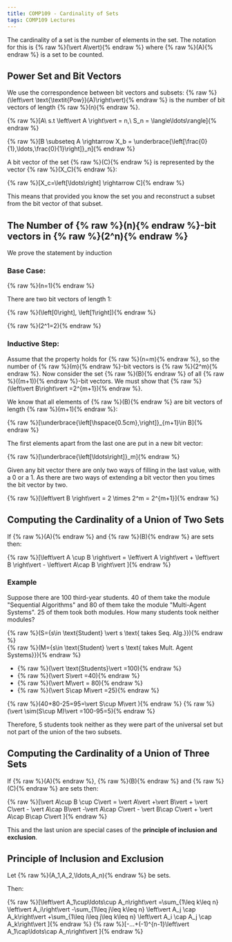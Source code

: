 ```yaml
---
title: COMP109 - Cardinality of Sets
tags: COMP109 Lectures
---
```

The cardinality of a set is the number of elements in the set. The notation for this is {% raw %}\(\vert A\vert\){% endraw %} where {% raw %}\(A\){% endraw %} is a set to be counted.

## Power Set and Bit Vectors
We use the correspondence between bit vectors and subsets: {% raw %}\(\left\vert  \text{\textit{Pow}}(A)\right\vert\){% endraw %} is the number of bit vectors of length {% raw %}\(n\){% endraw %}.

{% raw %}\[A\ s.t \left\vert  A \right\vert  = n,\ S_n = \langle\ldots\rangle\]{% endraw %}

{% raw %}\[B \subseteq A \rightarrow X_b = \underbrace{\left[\frac{0}{1},\ldots,\frac{0}{1}\right]}_n\]{% endraw %}

A bit vector of the set {% raw %}\(C\){% endraw %} is represented by the vector {% raw %}\(X_C\){% endraw %}:

{% raw %}\[X_c=\left[\ldots\right] \rightarrow C\]{% endraw %}

This means that provided you know the set you and reconstruct a subset from the bit vector of that subset.

## The Number of {% raw %}\(n\){% endraw %}-bit vectors in {% raw %}\(2^n\){% endraw %}
We prove the statement by induction
### Base Case:
{% raw %}\(n=1\){% endraw %}

There are two bit vectors of length 1:

{% raw %}\(\left[0\right], \left[1\right]\){% endraw %}

{% raw %}\(2^1=2\){% endraw %}

### Inductive Step:
Assume that the property holds for {% raw %}\(n=m\){% endraw %}, so the number of {% raw %}\(m\){% endraw %}-bit vectors is {% raw %}\(2^m\){% endraw %}. Now consider the set {% raw %}\(B\){% endraw %} of all {% raw %}\((m+1)\){% endraw %}-bit vectors. We must show that {% raw %}\(\left\vert B\right\vert =2^{m+1}\){% endraw %}.

We know that all elements of {% raw %}\(B\){% endraw %} are bit vectors of length {% raw %}\(m+1\){% endraw %}:

{% raw %}\[\underbrace{\left[\hspace{0.5cm},\right]}_{m+1}\in B\]{% endraw %}

The first elements apart from the last one are put in a new bit vector:

{% raw %}\[\underbrace{\left[\ldots\right]}_m\]{% endraw %}

Given any bit vector there are only two ways of filling in the last value, with a 0 or a 1. As there are two ways of extending a bit vector then you times the bit vector by two.

{% raw %}\[\left\vert  B \right\vert  = 2 \times 2^m = 2^{m+1}\]{% endraw %}

## Computing the Cardinality of a Union of Two Sets
If {% raw %}\(A\){% endraw %} and {% raw %}\(B\){% endraw %} are sets then:

{% raw %}\[\left\vert  A \cup B \right\vert  = \left\vert  A \right\vert  + \left\vert  B \right\vert  - \left\vert  A\cap B \right\vert \]{% endraw %}

### Example
Suppose there are 100 third-year students. 40 of them take the module "Sequential Algorithms" and 80 of them take the module "Multi-Agent Systems". 25 of them took both modules. How many students took neither modules?

{% raw %}\(S=\{s\in \text{Student} \vert  s \text{ takes Seq. Alg.}\}\){% endraw %}  
{% raw %}\(M=\{s\in \text{Student} \vert  s \text{ takes Mult. Agent Systems}\}\){% endraw %}

* {% raw %}\(\vert \text{Students}\vert  =100\){% endraw %}
* {% raw %}\(\vert S\vert =40\){% endraw %}
* {% raw %}\(\vert M\vert  = 80\){% endraw %}
* {% raw %}\(\vert S\cap M\vert  =25\){% endraw %}

{% raw %}\(40+80-25=95=\vert S\cup M\vert \){% endraw %}
{% raw %}\(\vert \sim(S\cup M)\vert =100-95=5\){% endraw %}

Therefore, 5 students took neither as they were part of the universal set but not part of the union of the two subsets.

## Computing the Cardinality of a Union of Three Sets
If {% raw %}\(A\){% endraw %}, {% raw %}\(B\){% endraw %} and {% raw %}\(C\){% endraw %} are sets then:

{% raw %}\[\vert A\cup B \cup C\vert = \vert A\vert  +\vert B\vert  + \vert C\vert  - \vert A\cap B\vert -\vert A\cap C\vert  - \vert B\cap C\vert  + \vert A\cap B\cap C\vert \]{% endraw %}

This and the last union are special cases of the **principle of inclusion and exclusion**.

## Principle of Inclusion and Exclusion
Let {% raw %}\(A_1,A_2,\ldots,A_n\){% endraw %} be sets.

Then:

{% raw %}\[\left\vert A_1\cup\ldots\cup A_n\right\vert =\sum_{1\leq k\leq n} \left\vert A_i\right\vert -\sum_{1\leq j\leq k\leq n} \left\vert A_j \cap A_k\right\vert +\sum_{1\leq i\leq j\leq k\leq n} \left\vert A_i \cap A_j \cap A_k\right\vert \]{% endraw %}
{% raw %}\[-...+(-1)^{n-1}\left\vert A_1\cap\ldots\cap A_n\right\vert \]{% endraw %}
